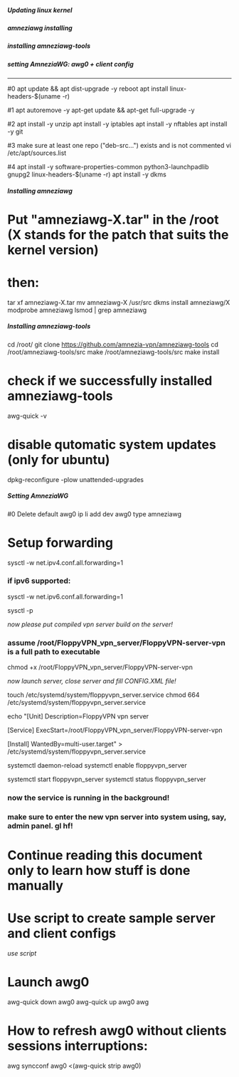 ##### Updating linux kernel
##### amneziawg installing
##### installing amneziawg-tools
##### setting AmneziaWG: awg0 + client config
_______________________________

#0
apt update && apt dist-upgrade -y
reboot
apt install linux-headers-$(uname -r)

#1
apt autoremove -y
apt-get update && apt-get full-upgrade -y

#2
apt install -y unzip
apt install -y iptables
apt install -y nftables
apt install -y git

#3 make sure at least one repo ("deb-src...") exists and is not commented
vi /etc/apt/sources.list

#4
apt install -y software-properties-common python3-launchpadlib gnupg2 linux-headers-$(uname -r)
apt install -y dkms



##### Installing amneziawg

# Put "amneziawg-X.tar" in the /root (X stands for the patch that suits the kernel version)
# then:
tar xf amneziawg-X.tar
mv amneziawg-X /usr/src
dkms install amneziawg/X
modprobe amneziawg
lsmod | grep amneziawg




##### Installing amneziawg-tools
cd /root/
git clone https://github.com/amnezia-vpn/amneziawg-tools
cd /root/amneziawg-tools/src
make /root/amneziawg-tools/src
make install

# check if we successfully installed amneziawg-tools
awg-quick -v


# disable qutomatic system updates (only for ubuntu)
dpkg-reconfigure -plow unattended-upgrades


##### Setting AmneziaWG

#0 Delete default awg0
ip li add dev awg0 type amneziawg

# Setup forwarding
sysctl -w net.ipv4.conf.all.forwarding=1

### if ipv6 supported:
sysctl -w net.ipv6.conf.all.forwarding=1

sysctl -p


*now please put compiled vpn server build on the server!*


### assume /root/FloppyVPN_vpn_server/FloppyVPN-server-vpn is a full path to executable

chmod +x /root/FloppyVPN_vpn_server/FloppyVPN-server-vpn

*now launch server, close server and fill CONFIG.XML file!*

touch /etc/systemd/system/floppyvpn_server.service
chmod 664 /etc/systemd/system/floppyvpn_server.service



echo "[Unit]
Description=FloppyVPN vpn server

[Service]
ExecStart=/root/FloppyVPN_vpn_server/FloppyVPN-server-vpn

[Install]
WantedBy=multi-user.target" > /etc/systemd/system/floppyvpn_server.service



systemctl daemon-reload
systemctl enable floppyvpn_server

systemctl start floppyvpn_server
systemctl status floppyvpn_server

### now the service is running in the background!
### make sure to enter the new vpn server into system using, say, admin panel. gl hf!







# Continue reading this document only to learn how stuff is done manually


# Use script to create sample server and client configs
*use script*

# Launch awg0
awg-quick down awg0
awg-quick up awg0
awg

# How to refresh awg0 without clients sessions interruptions:
awg syncconf awg0 <(awg-quick strip awg0)
